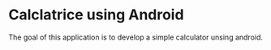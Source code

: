 # Calclatrice using Android

The goal of this application is to develop a simple calculator unsing android.
